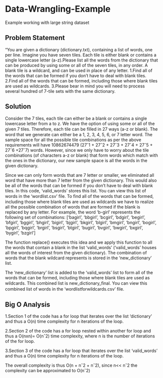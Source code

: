 # Data-Wrangling-Example
Example working with large string dataset

## Problem Statement
“You are given a dictionary (dictionary.txt), containing a list of words, one per line. Imagine you
have seven tiles. Each tile is either blank or contains a single lowercase letter (a-z).Please list all
the words from the dictionary that can be produced by using some or all of the seven tiles, in any
order. A blank tile is a wildcard, and can be used in place of any letter.
  1.Find all of the words that can be formed if you don’t have to deal with blank tiles.
  2.Find all of the words that can be formed, including those where blank tiles are used as
wildcards.
  3.Please bear in mind you will need to process several hundred of 7-tile sets with the same
dictionary.

## Solution
Consider the 7 tiles, each tile can either be a blank or contains a single lowercase letter from a to
z. We have the option of using some or all of the given 7 tiles. Therefore, each tile can be ﬁlled in
27 ways (a-z or blank). The word that we generate can either be a 1, 2, 3, 4, 5, 6, or 7 letter word.
The sample space for all the possible tile combinations as per the above requirements will have
10862674479 (27ˆ1 + 27ˆ2 + 27ˆ3 + 27ˆ4 + 27ˆ5 + 27ˆ6 +27ˆ7) words.
However, since we only have to worry about the tile combinations (of characters a-z or blank)
that form words which match with the ones in the dictionary, our new sample space is all the
words in the given dictionary.

Since we can only form words that are 7 letter or smaller, we eliminated all word that have
more than 7 letter from the given dictionary. This would also be all of the words that can be
formed if you don’t have to deal with blank tiles. In this code, ‘valid_words’ stores this list. You
can view this list of words in the ‘wordlist.csv’ ﬁle.
To ﬁnd all of the words that can be formed, including those where blank tiles are used as
wildcards we have to realize all the possible combination of words that are formed if the blank is
replaced by any letter. For example, the word ‘b-girl’ represents the following set of combinations:
[‘bagirl’, ‘bbgirl’, ‘bcgirl’, ‘bdgirl’, ‘begirl’, ‘bfgirl’, ‘bggirl’, ‘bhgirl’, ‘bigirl’, ‘bjgirl’, ‘bkgirl’, ‘blgirl’,
‘bmgirl’, ‘bngirl’, ‘bogirl’, ‘bpgirl’, ‘bqgirl’, ‘brgirl’, ‘bsgirl’, ‘btgirl’, ‘bugirl’, ‘bvgirl’, ‘bwgirl’,
‘bxgirl’, ‘bygirl’, ‘bzgirl’]

The function replace() executes this idea and we apply this function to all the words that
contain a blank in the list ‘valid_words’ (‘valid_words’ houses all the words of interest from the
given dictionary). The combination of words that the blank wildcard represents is stored in the
‘new_dictionary’ list.

The ‘new_dictionary’ list is added to the ‘valid_words’ list to form all of the words that
can be formed, including those where blank tiles are used as wildcards. This combined list is
new_dictionary_ﬁnal. You can view this combined list of words in the ‘wordlistforwildcards.csv’
ﬁle.

## Big O Analysis
1.Section 1 of the code has a for loop that iterates over the list ‘dictionary’ and thus a O(n) time
complexity for n iterations of the loop.

2.Section 2 of the code has a for loop nested within another for loop and thus a O(nxn)= O(nˆ2)
time complexity, where n is the number of iterations of the for loop.

3.Section 3 of the code has a for loop that iterates over the list ‘valid_words’ and thus a O(n)
time complexity for n iterations of the loop.

The overall complexity is thus O(n + nˆ2 + nˆ2), since n<< nˆ2 the complexity can be approximated
to O(nˆ2)
